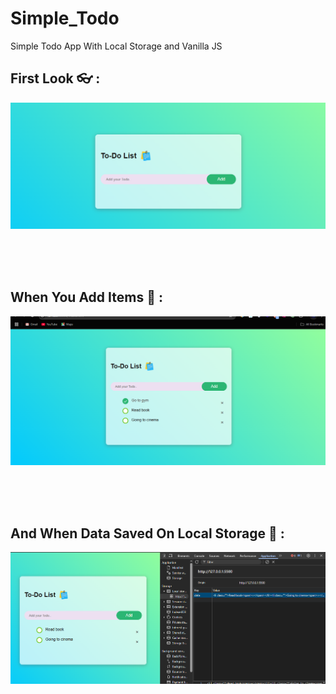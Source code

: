 # Simple_Todo
Simple Todo App With Local Storage and Vanilla JS

## First Look 👓 :

![Demo 1 of Todo App](assets/img/demo/demo1.PNG)

</br></br></br>

## When You Add Items 💎 :

![Demo 2 of Todo App](assets/img/demo/demo2.PNG)

</br></br></br>

## And When Data Saved On Local Storage 💾 : 

![Demo 3 of Todo App](assets/img/demo/demo3.PNG)
